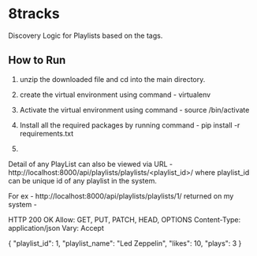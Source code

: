 # 8tracks
Discovery Logic for Playlists based on the tags.

How to Run
---------------
1) unzip the downloaded file and cd into the main directory.

2) create the virtual environment using command - virtualenv <name of the environment> 

3) Activate the virtual environment using command - source <name of the environment>/bin/activate

4) Install all the required packages by running command - pip install -r requirements.txt

5) 






Detail of any PlayList can also be viewed via URL - http://localhost:8000/api/playlists/playlists/<playlist_id>/ where playlist_id can be unique id of any playlist in the system. 

For ex - http://localhost:8000/api/playlists/playlists/1/  returned on my system - 

HTTP 200 OK
Allow: GET, PUT, PATCH, HEAD, OPTIONS
Content-Type: application/json
Vary: Accept

{
    "playlist_id": 1,
    "playlist_name": "Led Zeppelin",
    "likes": 10,
    "plays": 3
}
